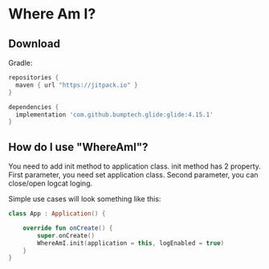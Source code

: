 # Where Am I?

Download
--------
Gradle:

```gradle
repositories {
  maven { url "https://jitpack.io" }
}

dependencies {
  implementation 'com.github.bumptech.glide:glide:4.15.1'
}
```

How do I use "WhereAmI"?
-------------------
You need to add init method to application class.
init method has 2 property. 
First parameter, you need set application class.
Second parameter, you can close/open logcat loging.

Simple use cases will look something like this:

```kotlin
class App : Application() {

    override fun onCreate() {
        super.onCreate()
        WhereAmI.init(application = this, logEnabled = true)
    }
}
```
